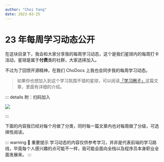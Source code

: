 ```yaml
---
author: "Choi Yang"
date: 2023-03-25
---
```


# 23 年每周学习动态公开

在这块目录下，我会和大家分享我的每周学习动态，这个是我们星球内的每周打卡活动，星球是属于**付费**类的社群，大家选择加入。

不过为了回馈开源精神，在我们 ChoDocs 上我也会同步我的每周学习动态。

> 如果你也想加入到这个学习氛围不错的星球，可以阅读[「学习圈子」](/zsxq)这篇文章，里面有详细的介绍。

::: details 附：扫码加入

![](/img/join.png)

:::

下面的内容我已经对每个月做了分类，同时每一篇文章内也对每周做了分级，可选择性阅读。

::: warning 💬 重要提示
学习动态的内容仅供参考学习，并非是代表前端的学习路线，毕竟每个人感兴趣的点可能不一样，我可能会面向全栈以及程序员本身职业全面发展来。
:::